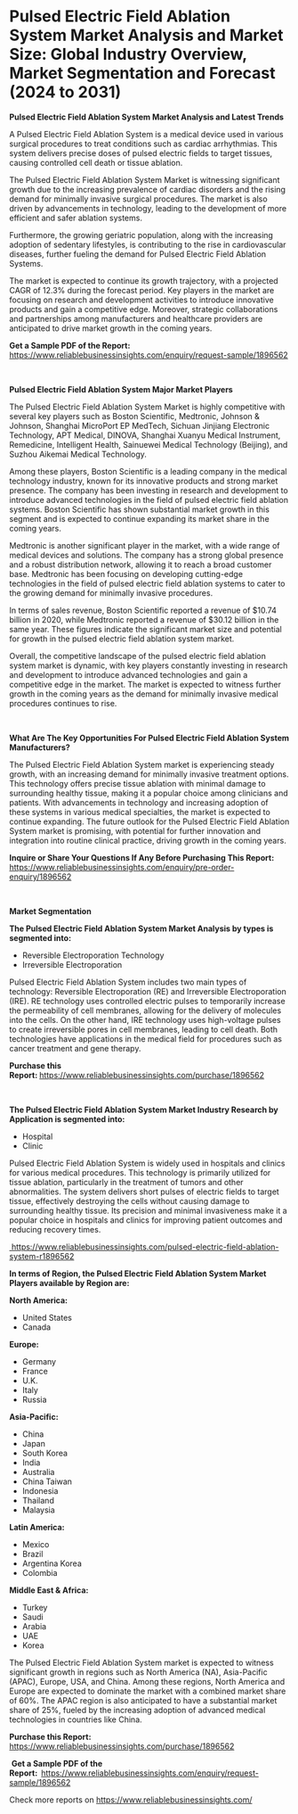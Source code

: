 <p><h1>Pulsed Electric Field Ablation System Market Analysis and Market Size: Global Industry Overview, Market Segmentation and Forecast (2024 to 2031)</h1></p><p><strong>Pulsed Electric Field Ablation System Market Analysis and Latest Trends</strong></p>
<p><p>A Pulsed Electric Field Ablation System is a medical device used in various surgical procedures to treat conditions such as cardiac arrhythmias. This system delivers precise doses of pulsed electric fields to target tissues, causing controlled cell death or tissue ablation.</p><p>The Pulsed Electric Field Ablation System Market is witnessing significant growth due to the increasing prevalence of cardiac disorders and the rising demand for minimally invasive surgical procedures. The market is also driven by advancements in technology, leading to the development of more efficient and safer ablation systems.</p><p>Furthermore, the growing geriatric population, along with the increasing adoption of sedentary lifestyles, is contributing to the rise in cardiovascular diseases, further fueling the demand for Pulsed Electric Field Ablation Systems.</p><p>The market is expected to continue its growth trajectory, with a projected CAGR of 12.3% during the forecast period. Key players in the market are focusing on research and development activities to introduce innovative products and gain a competitive edge. Moreover, strategic collaborations and partnerships among manufacturers and healthcare providers are anticipated to drive market growth in the coming years.</p></p>
<p><strong>Get a Sample PDF of the Report:&nbsp;</strong> <a href="https://www.reliablebusinessinsights.com/enquiry/request-sample/1896562">https://www.reliablebusinessinsights.com/enquiry/request-sample/1896562</a></p>
<p>&nbsp;</p>
<p><strong>Pulsed Electric Field Ablation System Major Market Players</strong></p>
<p><p>The Pulsed Electric Field Ablation System Market is highly competitive with several key players such as Boston Scientific, Medtronic, Johnson & Johnson, Shanghai MicroPort EP MedTech, Sichuan Jinjiang Electronic Technology, APT Medical, DINOVA, Shanghai Xuanyu Medical Instrument, Remedicine, Intelligent Health, Sainuewei Medical Technology (Beijing), and Suzhou Aikemai Medical Technology.</p><p>Among these players, Boston Scientific is a leading company in the medical technology industry, known for its innovative products and strong market presence. The company has been investing in research and development to introduce advanced technologies in the field of pulsed electric field ablation systems. Boston Scientific has shown substantial market growth in this segment and is expected to continue expanding its market share in the coming years.</p><p>Medtronic is another significant player in the market, with a wide range of medical devices and solutions. The company has a strong global presence and a robust distribution network, allowing it to reach a broad customer base. Medtronic has been focusing on developing cutting-edge technologies in the field of pulsed electric field ablation systems to cater to the growing demand for minimally invasive procedures.</p><p>In terms of sales revenue, Boston Scientific reported a revenue of $10.74 billion in 2020, while Medtronic reported a revenue of $30.12 billion in the same year. These figures indicate the significant market size and potential for growth in the pulsed electric field ablation system market.</p><p>Overall, the competitive landscape of the pulsed electric field ablation system market is dynamic, with key players constantly investing in research and development to introduce advanced technologies and gain a competitive edge in the market. The market is expected to witness further growth in the coming years as the demand for minimally invasive medical procedures continues to rise.</p></p>
<p>&nbsp;</p>
<p><strong>What Are The Key Opportunities For Pulsed Electric Field Ablation System Manufacturers?</strong></p>
<p><p>The Pulsed Electric Field Ablation System market is experiencing steady growth, with an increasing demand for minimally invasive treatment options. This technology offers precise tissue ablation with minimal damage to surrounding healthy tissue, making it a popular choice among clinicians and patients. With advancements in technology and increasing adoption of these systems in various medical specialties, the market is expected to continue expanding. The future outlook for the Pulsed Electric Field Ablation System market is promising, with potential for further innovation and integration into routine clinical practice, driving growth in the coming years.</p></p>
<p><strong>Inquire or Share Your Questions If Any Before Purchasing This Report:</strong> <a href="https://www.reliablebusinessinsights.com/enquiry/pre-order-enquiry/1896562">https://www.reliablebusinessinsights.com/enquiry/pre-order-enquiry/1896562</a></p>
<p>&nbsp;</p>
<p><strong>Market Segmentation</strong></p>
<p><strong>The Pulsed Electric Field Ablation System Market Analysis by types is segmented into:</strong></p>
<p><ul><li>Reversible Electroporation Technology</li><li>Irreversible Electroporation</li></ul></p>
<p><p>Pulsed Electric Field Ablation System includes two main types of technology: Reversible Electroporation (RE) and Irreversible Electroporation (IRE). RE technology uses controlled electric pulses to temporarily increase the permeability of cell membranes, allowing for the delivery of molecules into the cells. On the other hand, IRE technology uses high-voltage pulses to create irreversible pores in cell membranes, leading to cell death. Both technologies have applications in the medical field for procedures such as cancer treatment and gene therapy.</p></p>
<p><strong>Purchase this Report:&nbsp;</strong><a href="https://www.reliablebusinessinsights.com/purchase/1896562">https://www.reliablebusinessinsights.com/purchase/1896562</a></p>
<p>&nbsp;</p>
<p><strong>The Pulsed Electric Field Ablation System Market Industry Research by Application is segmented into:</strong></p>
<p><ul><li>Hospital</li><li>Clinic</li></ul></p>
<p><p>Pulsed Electric Field Ablation System is widely used in hospitals and clinics for various medical procedures. This technology is primarily utilized for tissue ablation, particularly in the treatment of tumors and other abnormalities. The system delivers short pulses of electric fields to target tissue, effectively destroying the cells without causing damage to surrounding healthy tissue. Its precision and minimal invasiveness make it a popular choice in hospitals and clinics for improving patient outcomes and reducing recovery times.</p></p>
<p><a href="https://www.reliablebusinessinsights.com/pulsed-electric-field-ablation-system-r1896562">&nbsp;https://www.reliablebusinessinsights.com/pulsed-electric-field-ablation-system-r1896562</a></p>
<p><strong>In terms of Region, the Pulsed Electric Field Ablation System Market Players available by Region are:</strong></p>
<p>
    <p> <strong> North America: </strong>
        <ul>
            <li>United States</li>
            <li>Canada</li>
        </ul>
        </p> 
    <p> <strong> Europe: </strong>
        <ul>
            <li>Germany</li>
            <li>France</li>
            <li>U.K.</li>
            <li>Italy</li>
            <li>Russia</li>
        </ul>
        </p> 
    <p> <strong> Asia-Pacific: </strong>
        <ul>
            <li>China</li>
            <li>Japan</li>
            <li>South Korea</li>
            <li>India</li>
            <li>Australia</li>
            <li>China Taiwan</li>
            <li>Indonesia</li>
            <li>Thailand</li>
            <li>Malaysia</li>
        </ul>
        </p> 
    <p> <strong> Latin America: </strong>
        <ul>
            <li>Mexico</li>
            <li>Brazil</li>
            <li>Argentina Korea</li>
            <li>Colombia</li>
        </ul>
        </p> 
    <p> <strong> Middle East & Africa: </strong>
        <ul>
            <li>Turkey</li>
            <li>Saudi</li>
            <li>Arabia</li>
            <li>UAE</li>
            <li>Korea</li>
        </ul>
    </p>
    </p>
<p><p>The Pulsed Electric Field Ablation System market is expected to witness significant growth in regions such as North America (NA), Asia-Pacific (APAC), Europe, USA, and China. Among these regions, North America and Europe are expected to dominate the market with a combined market share of 60%. The APAC region is also anticipated to have a substantial market share of 25%, fueled by the increasing adoption of advanced medical technologies in countries like China.</p></p>
<p><strong>Purchase this Report: </strong><a href="https://www.reliablebusinessinsights.com/purchase/1896562">https://www.reliablebusinessinsights.com/purchase/1896562</a></p>
<p>&nbsp;<strong>Get a Sample PDF of the Report:&nbsp;&nbsp;</strong><a href="https://www.reliablebusinessinsights.com/enquiry/request-sample/1896562">https://www.reliablebusinessinsights.com/enquiry/request-sample/1896562</a></p>
<p><strong></strong></p>
<p>Check more reports on <a href="https://www.reliablebusinessinsights.com/">https://www.reliablebusinessinsights.com/</a></p>